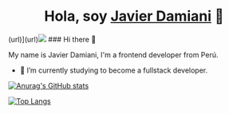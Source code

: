 <div align="center">
<h1 align="center">Hola, soy <a href="https://javierdamiani.com">Javier Damiani</a> 👋</h1>
</div>
(url)](url)<img src="[https://i.imgur.com/weNbhGZ.png](https://imgur.com/a/Okt30kF)">
### Hi there 👋

My name is Javier Damiani, I'm a frontend developer from Perú.

- 🔭 I’m currently studying to become a fullstack developer.

[![Anurag's GitHub stats](https://github-readme-stats.vercel.app/api?username=javierdamiani)](https://github.com/anuraghazra/github-readme-stats)

[![Top Langs](https://github-readme-stats.vercel.app/api/top-langs/?username=javierdamiani)](https://github.com/anuraghazra/github-readme-stats)

<!--
**javierdamiani/javierdamiani** is a ✨ _special_ ✨ repository because its `README.md` (this file) appears on your GitHub profile.

Here are some ideas to get you started:


- 🌱 I’m currently learning ...
- 👯 I’m looking to collaborate on ...
- 🤔 I’m looking for help with ...
- 💬 Ask me about ...
- 📫 How to reach me: ...
- 😄 Pronouns: ...
- ⚡ Fun fact: ...
-->
